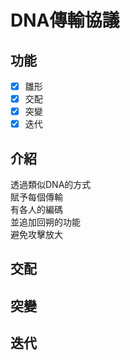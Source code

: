 # DNA傳輸協議

## 功能
- [x] 雛形
- [x] 交配
- [x] 突變
- [x] 迭代

## 介紹
透過類似DNA的方式\
賦予每個傳輸\
有各人的編碼\
並追加回朔的功能\
避免攻擊放大

## 交配

## 突變

## 迭代
